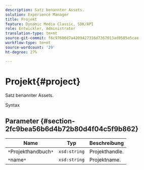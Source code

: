 ```yaml
---
description: Satz benannter Assets.
solution: Experience Manager
title: Projekt
feature: Dynamic Media Classic, SDK/API
role: Entwickler, Administrator
translation-type: tm+mt
source-git-commit: f6c97606d7a4209427316d7367013ad9585a5cae
workflow-type: tm+mt
source-wordcount: '29'
ht-degree: 27%

---
```



# Projekt{#project}

Satz benannter Assets.

Syntax

## Parameter {#section-2fc9bea56b6d4b72b80d4f04c5f9b862}

| Name | Typ | Beschreibung |
|---|---|---|
| `*`Projekthandbuch`*` | `xsd:string` | Projekthandle. |
| `*`name`*` | `xsd:string` | Projektname. |

